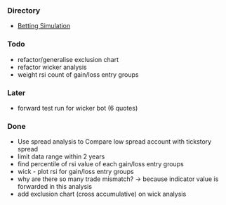 ### Directory
- [Betting Simulation](./betting-simulation)

### Todo
- refactor/generalise exclusion chart
- refactor wicker analysis
- weight rsi count of gain/loss entry groups

### Later
- forward test run for wicker bot (6 quotes)

### Done
- Use spread analysis to Compare low spread account with tickstory spread
- limit data range within 2 years
- find percentile of rsi value of each gain/loss entry groups
- wick - plot rsi for gain/loss entry groups
- why are there so many trade mismatch? -> because indicator value is forwarded in this analysis
- add exclusion chart (cross accumulative) on wick analysis
